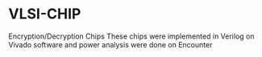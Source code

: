 # VLSI-CHIP
Encryption/Decryption Chips
These chips were implemented in Verilog on Vivado software and power analysis were done on Encounter
